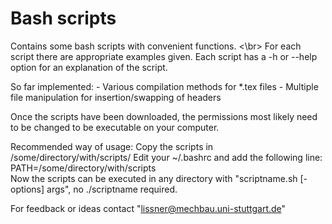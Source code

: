 # Bash scripts

Contains some bash scripts with convenient functions.  <\br>
For each script there are appropriate examples given.
Each script has a -h or --help option for an explanation of the script.

So far implemented:
    - Various compilation methods for *.tex files
    - Multiple file manipulation for insertion/swapping of headers

Once the scripts have been downloaded, the permissions most likely need to be changed to be executable on your computer.

Recommended way of usage:
 Copy the scripts in /some/directory/with/scripts/
 Edit your ~/.bashrc and add the following line:
 PATH=/some/directory/with/scripts  
 Now the scripts can be executed in any directory with "scriptname.sh [-options] args", no ./scriptname required.
 
 
For feedback or ideas contact "lissner@mechbau.uni-stuttgart.de"